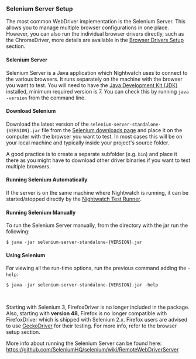 ### Selenium Server Setup

The most common WebDriver implementation is the Selenium Server. This allows you to manage multiple browser configurations in one place. However, you can also run the individual browser drivers directly, such as the ChromeDriver, more details are available in the [Browser Drivers Setup](http://nightwatchjs.org/getingstarted#browser-drivers-setup) section.

#### Selenium Server

Selenium Server is a Java application which Nightwatch uses to connect to the various browsers. It runs separately on the machine with the browser you want to test. You will need to have the [Java Development Kit (JDK)](http://www.oracle.com/technetwork/java/javase/downloads/index.html) installed, minimum required version is 7. You can check this by running `java -version` from the command line.

#### Download Selenium

Download the latest version of the `selenium-server-standalone-{VERSION}.jar` file from the [Selenium downloads page](http://selenium-release.storage.googleapis.com/index.html) and place it on the computer with the browser you want to test.
In most cases this will be on your local machine and typically inside your project's source folder.

A good practice is to create a separate subfolder (e.g. `bin`) and place it there as you might have to download other driver binaries if you want to test multiple browsers.  

#### Running Selenium Automatically

If the server is on the same machine where Nightwatch is running, it can be started/stopped directly by the [Nightwatch Test Runner](http://local.nightwatchjs.org/guide#test-runner).

#### Running Selenium Manually

To run the Selenium Server manually, from the directory with the jar run the following:

<pre><code class="language-bash">$ java -jar selenium-server-standalone-{VERSION}.jar</code></pre>

#### Using Selenium
For viewing all the run-time options, run the previous command adding the `-help`:

<pre><code class="language-bash">$ java -jar selenium-server-standalone-{VERSION}.jar -help</code></pre>
<br>
<p class="alert alert-warning">Starting with Selenium 3, FirefoxDriver is no longer included in the package. Also, starting with <strong>version 48</strong>, Firefox is no longer compatible with FirefoxDriver which is shipped with Selenium 2.x. Firefox users are advised to use <a href="https://github.com/mozilla/geckodriver/releases" target="_blank">GeckoDriver</a> for their testing. For more info, refer to the browser setup section.</p>

More info about running the Selenium Server can be found here: https://github.com/SeleniumHQ/selenium/wiki/RemoteWebDriverServer
